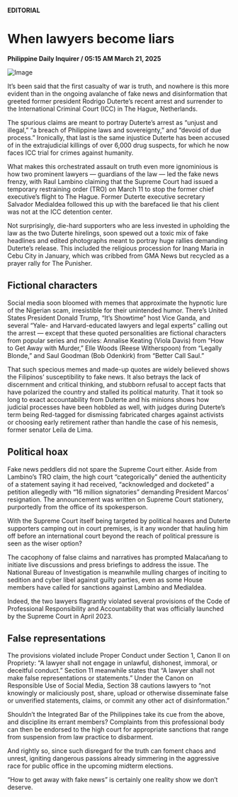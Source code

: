 **EDITORIAL**

# When lawyers become liars

****Philippine Daily Inquirer / 05:15 AM March 21, 2025****

![Image](https://raw.githubusercontent.com/github-jl14/scrapy_api/refs/heads/main/images/editorial03212025.png)

It’s been said that the first casualty of war is truth, and nowhere is this more evident than in the ongoing avalanche of fake news and disinformation that greeted former president Rodrigo Duterte’s recent arrest and surrender to the International Criminal Court (ICC) in The Hague, Netherlands.

The spurious claims are meant to portray Duterte’s arrest as “unjust and illegal,” “a breach of Philippine laws and sovereignty,” and “devoid of due process.” Ironically, that last is the same injustice Duterte has been accused of in the extrajudicial killings of over 6,000 drug suspects, for which he now faces ICC trial for crimes against humanity.

What makes this orchestrated assault on truth even more ignominious is how two prominent lawyers — guardians of the law — led the fake news frenzy, with Raul Lambino claiming that the Supreme Court had issued a temporary restraining order (TRO) on March 11 to stop the former chief executive’s flight to The Hague. Former Duterte executive secretary Salvador Medialdea followed this up with the barefaced lie that his client was not at the ICC detention center.

Not surprisingly, die-hard supporters who are less invested in upholding the law as the two Duterte hirelings, soon spewed out a toxic mix of fake headlines and edited photographs meant to portray huge rallies demanding Duterte’s release. This included the religious procession for Inang Maria in Cebu City in January, which was cribbed from GMA News but recycled as a prayer rally for The Punisher.

## Fictional characters

Social media soon bloomed with memes that approximate the hypnotic lure of the Nigerian scam, irresistible for their unintended humor. There’s United States President Donald Trump, “It’s Showtime” host Vice Ganda, and several “Yale- and Harvard-educated lawyers and legal experts” calling out the arrest — except that these quoted personalities are fictional characters from popular series and movies: Annalise Keating (Viola Davis) from “How to Get Away with Murder,” Elle Woods (Reese Witherspoon) from “Legally Blonde,” and Saul Goodman (Bob Odenkirk) from “Better Call Saul.”

That such specious memes and made-up quotes are widely believed shows the Filipinos’ susceptibility to fake news. It also betrays the lack of discernment and critical thinking, and stubborn refusal to accept facts that have polarized the country and stalled its political maturity. That it took so long to exact accountability from Duterte and his minions shows how judicial processes have been hobbled as well, with judges during Duterte’s term being Red-tagged for dismissing fabricated charges against activists or choosing early retirement rather than handle the case of his nemesis, former senator Leila de Lima.

## Political hoax

Fake news peddlers did not spare the Supreme Court either. Aside from Lambino’s TRO claim, the high court “categorically” denied the authenticity of a statement saying it had received, “acknowledged and docketed” a petition allegedly with “16 million signatories” demanding President Marcos’ resignation. The announcement was written on Supreme Court stationery, purportedly from the office of its spokesperson. 

With the Supreme Court itself being targeted by political hoaxes and Duterte supporters camping out in court premises, is it any wonder that hauling him off before an international court beyond the reach of political pressure is seen as the wiser option?

The cacophony of false claims and narratives has prompted Malacañang to initiate live discussions and press briefings to address the issue. The National Bureau of Investigation is meanwhile mulling charges of inciting to sedition and cyber libel against guilty parties, even as some House members have called for sanctions against Lambino and Medialdea.

Indeed, the two lawyers flagrantly violated several provisions of the Code of Professional Responsibility and Accountability that was officially launched by the Supreme Court in April 2023.

## False representations

The provisions violated include Proper Conduct under Section 1, Canon II on Propriety: “A lawyer shall not engage in unlawful, dishonest, immoral, or deceitful conduct.” Section 11 meanwhile states that “A lawyer shall not make false representations or statements.” Under the Canon on Responsible Use of Social Media, Section 38 cautions lawyers to “not knowingly or maliciously post, share, upload or otherwise disseminate false or unverified statements, claims, or commit any other act of disinformation.”

Shouldn’t the Integrated Bar of the Philippines take its cue from the above, and discipline its errant members? Complaints from this professional body can then be endorsed to the high court for appropriate sanctions that range from suspension from law practice to disbarment.

And rightly so, since such disregard for the truth can foment chaos and unrest, igniting dangerous passions already simmering in the aggressive race for public office in the upcoming midterm elections.

“How to get away with fake news” is certainly one reality show we don’t deserve.